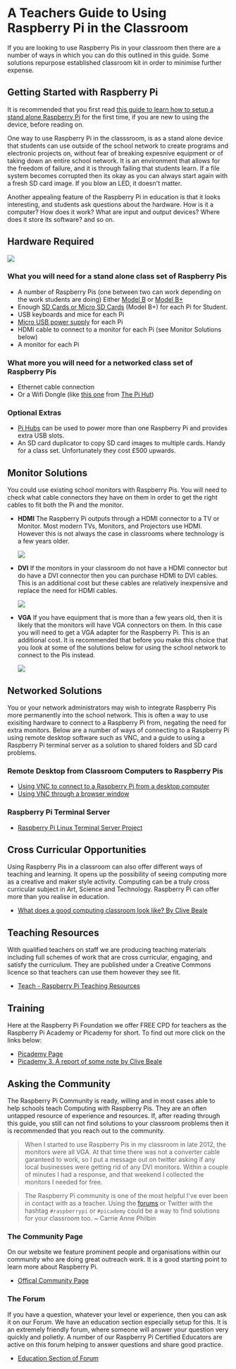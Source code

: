 # A Teachers Guide to Using Raspberry Pi in the Classroom

If you are looking to use Raspberry Pis in your classroom then there are a number of ways in which you can do this outlined in this guide. Some solutions repurpose established classroom kit in order to minimise further expense.

## Getting Started with Raspberry Pi
It is recommended that you first read [this guide to learn how to setup a stand alone Raspberry Pi](getting-started-guide.md) for the first time, if you are new to using the device, before reading on.

One way to use Raspberry Pi in the classsroom, is as a stand alone device that students can use outside of the school network to create programs and electronic projects on, without fear of breaking expesnive equipment or of taking down an entire school network. It is an environment that allows for the freedom of failure, and it is through failing that students learn. If a file system becomes corrupted then its okay as you can always start again with a fresh SD card image. If you blow an LED, it doesn't matter. 

Another appealing feature of the Raspberry Pi in education is that it looks interesting, and students ask questions about the hardware. How is it a computer? How does it work? What are input and output devices? Where does it store its software? and so on. 

## Hardware Required

![](images/Raspberry-Pis.jpg)

### What you will need for a stand alone class set of Raspberry Pis
- A number of Raspberry Pis (one between two can work depending on the work students are doing) Either [Model B](http://www.raspberrypi.org/product/model-b/) or [Model B+](http://www.raspberrypi.org/product/model-b-plus/)
- Enough [SD Cards or Micro SD Cards](http://swag.raspberrypi.org/collections/frontpage/products/noobs-8gb-sd-card) (Model B+) for each Pi for Student. 
- USB keyboards and mice for each Pi
- [Micro USB power supply](http://swag.raspberrypi.org/collections/pi-kits/products/raspberry-pi-universal-power-supply) for each Pi
- HDMI cable to connect to a monitor for each Pi (see Monitor Solutions below)
- A monitor for each Pi

### What more you will need for a networked class set of Raspberry Pis
- Ethernet cable connection
- Or a Wifi Dongle (like [this one](http://thepihut.com/products/usb-wifi-adapter-for-the-raspberry-pi) from [The Pi Hut](http://thepihut.com/))

### Optional Extras
- [Pi Hubs](http://shop.pimoroni.com/products/pihub) can be used to power more than one Raspberry Pi and provides extra USB slots.
- An SD card duplicator to copy SD card images to multiple cards. Handy for a class set. Unfortunately they cost £500 upwards. 

## Monitor Solutions
You could use existing school monitors with Raspberry Pis. You will need to check what cable connectors they have on them in order to get the right cables to fit both the Pi and the monitor. 

- **HDMI** The Raspberry Pi outputs through a HDMI connector to a TV or Monitor. Most modern TVs, Monitors, and Projectors use HDMI. However this is not always the case in classrooms where technology is a few years older.
  
  ![](images/HDMI-Connector.jpg)

- **DVI** If the monitors in your classroom do not have a HDMI connector but do have a DVI connector then you can purchase HDMI to DVI cables. This is an additional cost but these cables are relatively inexpensive and replace the need for HDMI cables. 
  
  ![](images/Dvi-cable.jpg)

- **VGA** If you have equipment that is more than a few years old, then it is likely that the monitors will have VGA connectors on them. In this case you will need to get a VGA adapter for the Raspberry Pi. This is an additional cost. It is recommended that before you make this choice that you look at some of the solutions below for using the school network to connect to the Pis instead.
  
  ![](images/Vga-cable.jpg)

## Networked Solutions
You or your network administrators may wish to integrate Raspberry Pis more permanently into the school network. This is often a way to use exisiting hardware to connect to a Raspberry Pi from, negating the need for extra monitors. Below are a number of ways of connecting to a Raspberry Pi using remote desktop software such as VNC, and a guide to using a Raspberry Pi terminal server as a solution to shared folders and SD card problems.

### Remote Desktop from Classroom Computers to Raspberry Pis
- [Using VNC to connect to a Raspberry Pi from a desktop computer](vnc-classroom-guide.md)
- [Using VNC through a browser window](vnc-browser-guide.md)

### Raspberry Pi Terminal Server 
- [Raspberry Pi Linux Terminal Server Project](http://gbaman.github.io/RaspberryPi-LTSP/)

## Cross Curricular Opportunities
Using Raspberry Pis in a classroom can also offer different ways of teaching and learning. It opens up the possibility of seeing computing more as a creative and maker style activity. Computing can be a truly cross curricular subject in Art, Science and Technology. Raspberry Pi can offer more than you realise in education.

- [What does a good computing classroom look like? By Clive Beale](http://www.raspberrypi.org/blog/#what-does-a-good-computing-classroom-look-like)

## Teaching Resources
With qualified teachers on staff we are producing teaching materials including full schemes of work that are cross curricular, engaging, and satisfy the curriculum. They are published under a Creative Commons licence so that teachers can use them however they see fit.

- [Teach - Raspberry Pi Teaching Resources](http://www.raspberrypi.org/resources/teach/)

## Training
Here at the Raspberry Pi Foundation we offer FREE CPD for teachers as the Raspberry Pi Academy or Picademy for short. To find out more click on the links below:

- [Picademy Page](http://www.raspberrypi.org/picademy)
- [Picademy 3. A report of some note by Clive Beale](http://www.raspberrypi.org/picademy-3-report/)

## Asking the Community
The Raspberry Pi Community is ready, willing and in most cases able to help schools teach Computing with Raspberry Pis. They are an often untapped resource of experience and resources. If, after reading through this guide, you still can not find solutions to your classroom problems then it is recommended that you reach out to the community. 

> When I started to use Raspberry Pis in my classroom in late 2012, the monitors were all VGA. At that time there was not a converter cable garanteed to work, so I put a message out on twitter asking if any local businesses were getting rid of any DVI monitors. Within a couple of minutes I had a response, and that weekend I collected the monitors I needed for free. 

> The Raspberry Pi community is one of the most helpful I've ever been in contact with as a teacher. Using the [forums](http://www.raspberrypi.org/forums) or Twitter with the hashtag `#raspberrypi` or `#picademy` could be a way to find solutions for your classroom too. ~ Carrie Anne Philbin

### The Community Page
On our website we feature prominent people and organisations within our community who are doing great outreach work. It is a good starting point to learn more about Raspberry Pi.
- [Offical Community Page](http://www.raspberrypi.org/community/)

### The Forum
If you have a question, whatever your level or experience, then you can ask it on our Forum. We have an education section especially setup for this. It is an extremely friendly forum, where someone will answer your question very quickly and polietly. A number of our Raspberry Pi Certified Educators are active on this forum helping to answer questions and share good practice. 
- [Education Section of Forum](http://www.raspberrypi.org/forums/viewforum.php?f=17&sid=f9cb8df1edfa3781e9a7afa26aaa4e42)
